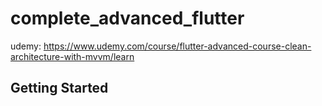 # complete_advanced_flutter

udemy: https://www.udemy.com/course/flutter-advanced-course-clean-architecture-with-mvvm/learn

## Getting Started
